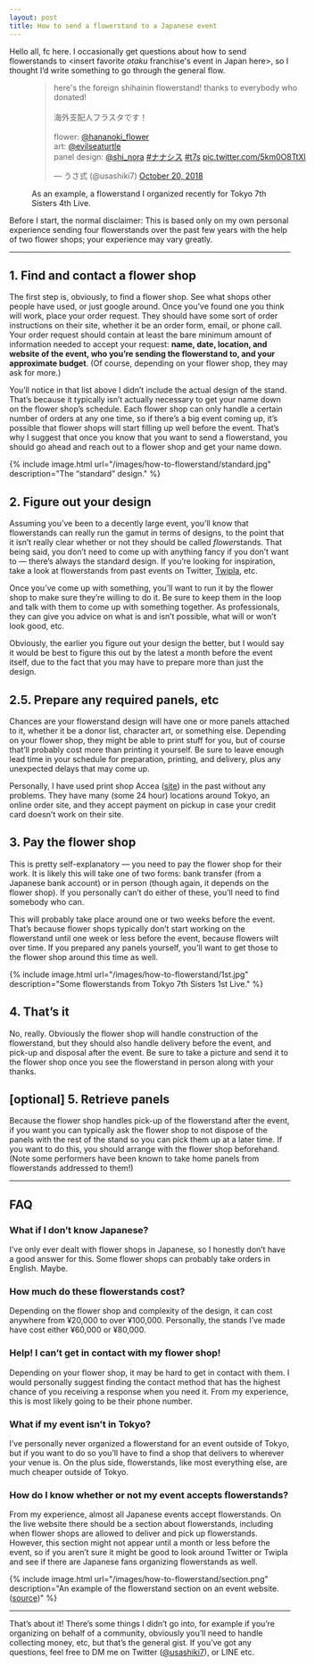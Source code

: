 ```yaml
---
layout: post
title: How to send a flowerstand to a Japanese event
---
```


Hello all, fc here. I occasionally get questions about how to send flowerstands to <insert favorite *otaku* franchise's event in Japan here>, so I thought I’d write something to go through the general flow.

<figure>
    <div style="width: 500px; display:block; margin-left: auto; margin-right: auto">
        <blockquote class="twitter-tweet" data-dnt="true" data-theme="light"><p lang="ja" dir="ltr">here&#39;s the foreign shihainin flowerstand! thanks to everybody who donated!<br><br>海外支配人フラスタです！<br><br>flower: <a href="https://twitter.com/hananoki_flower?ref_src=twsrc%5Etfw">@hananoki_flower</a> <br>art: <a href="https://twitter.com/evilseaturtle?ref_src=twsrc%5Etfw">@evilseaturtle</a> <br>panel design: <a href="https://twitter.com/shi_nora?ref_src=twsrc%5Etfw">@shi_nora</a> <a href="https://twitter.com/hashtag/%E3%83%8A%E3%83%8A%E3%82%B7%E3%82%B9?src=hash&amp;ref_src=twsrc%5Etfw">#ナナシス</a> <a href="https://twitter.com/hashtag/t7s?src=hash&amp;ref_src=twsrc%5Etfw">#t7s</a> <a href="https://t.co/5km0O8TtXl">pic.twitter.com/5km0O8TtXl</a></p>&mdash; うさ式 (@usashiki7) <a href="https://twitter.com/usashiki7/status/1053557601265479680?ref_src=twsrc%5Etfw">October 20, 2018</a></blockquote> <script async src="https://platform.twitter.com/widgets.js" charset="utf-8"></script>
    </div>
    <figcaption>As an example, a flowerstand I organized recently for Tokyo 7th Sisters 4th Live.</figcaption>
</figure>

Before I start, the normal disclaimer: This is based only on my own personal experience sending four flowerstands over the past few years with the help of two flower shops; your experience may vary greatly.

---

## 1. Find and contact a flower shop

The first step is, obviously, to find a flower shop. See what shops other people have used, or just google around. Once you’ve found one you think will work, place your order request. They should have some sort of order instructions on their site, whether it be an order form, email, or phone call. Your order request should contain at least the bare minimum amount of information needed to accept your request: **name, date, location, and website of the event, who you’re sending the flowerstand to, and your approximate budget**. (Of course, depending on your flower shop, they may ask for more.)

You’ll notice in that list above I didn’t include the actual design of the stand. That’s because it typically isn’t actually necessary to get your name down on the flower shop’s schedule. Each flower shop can only handle a certain number of orders at any one time, so if there’s a big event coming up, it’s possible that flower shops will start filling up well before the event. That’s why I suggest that once you know that you want to send a flowerstand, you should go ahead and reach out to a flower shop and get your name down.

{% include image.html url="/images/how-to-flowerstand/standard.jpg" description="The “standard” design." %}

## 2. Figure out your design

Assuming you’ve been to a decently large event, you’ll know that flowerstands can really run the gamut in terms of designs, to the point that it isn’t really clear whether or not they should be called *flower*stands. That being said, you don’t need to come up with anything fancy if you don’t want to — there’s always the standard design. If you’re looking for inspiration, take a look at flowerstands from past events on Twitter, [Twipla](https://twipla.jp/), etc.

Once you’ve come up with something, you’ll want to run it by the flower shop to make sure they’re willing to do it. Be sure to keep them in the loop and talk with them to come up with something together. As professionals, they can give you advice on what is and isn’t possible, what will or won’t look good, etc.

Obviously, the earlier you figure out your design the better, but I would say it would be best to figure this out by the latest a month before the event itself, due to the fact that you may have to prepare more than just the design.

## 2.5. Prepare any required panels, etc

Chances are your flowerstand design will have one or more panels attached to it, whether it be a donor list, character art, or something else. Depending on your flower shop, they might be able to print stuff for you, but of course that’ll probably cost more than printing it yourself. Be sure to leave enough lead time in your schedule for preparation, printing, and delivery, plus any unexpected delays that may come up.

Personally, I have used print shop Accea ([site](https://www.accea.co.jp/)) in the past without any problems. They have many (some 24 hour) locations around Tokyo, an online order site, and they accept payment on pickup in case your credit card doesn’t work on their site.

## 3. Pay the flower shop

This is pretty self-explanatory — you need to pay the flower shop for their work. It is likely this will take one of two forms: bank transfer (from a Japanese bank account) or in person (though again, it depends on the flower shop). If you personally can’t do either of these, you’ll need to find somebody who can.

This will probably take place around one or two weeks before the event. That’s because flower shops typically don’t start working on the flowerstand until one week or less before the event, because flowers wilt over time. If you prepared any panels yourself, you’ll want to get those to the flower shop around this time as well.

{% include image.html url="/images/how-to-flowerstand/1st.jpg" description="Some flowerstands from Tokyo 7th Sisters 1st Live." %}

## 4. That’s it

No, really. Obviously the flower shop will handle construction of the flowerstand, but they should also handle delivery before the event, and pick-up and disposal after the event. Be sure to take a picture and send it to the flower shop once you see the flowerstand in person along with your thanks.

## [optional] 5. Retrieve panels

Because the flower shop handles pick-up of the flowerstand after the event, if you want you can typically ask the flower shop to not dispose of the panels with the rest of the stand so you can pick them up at a later time. If you want to do this, you should arrange with the flower shop beforehand. (Note some performers have been known to take home panels from flowerstands addressed to them!)

---

## FAQ

### What if I don’t know Japanese?

I’ve only ever dealt with flower shops in Japanese, so I honestly don’t have a good answer for this. Some flower shops can probably take orders in English. Maybe.

### How much do these flowerstands cost?

Depending on the flower shop and complexity of the design, it can cost anywhere from ¥20,000 to over ¥100,000. Personally, the stands I’ve made have cost either ¥60,000 or ¥80,000.

### Help! I can’t get in contact with my flower shop!

Depending on your flower shop, it may be hard to get in contact with them. I would personally suggest finding the contact method that has the highest chance of you receiving a response when you need it. From my experience, this is most likely going to be their phone number.

### What if my event isn’t in Tokyo?

I’ve personally never organized a flowerstand for an event outside of Tokyo, but if you want to do so you’ll have to find a shop that delivers to wherever your venue is. On the plus side, flowerstands, like most everything else, are much cheaper outside of Tokyo.

### How do I know whether or not my event accepts flowerstands?

From my experience, almost all Japanese events accept flowerstands. On the live website there should be a section about flowerstands, including when flower shops are allowed to deliver and pick up flowerstands. However, this section might not appear until a month or less before the event, so if you aren’t sure it might be good to look around Twitter or Twipla and see if there are Japanese fans organizing flowerstands as well.

{% include image.html url="/images/how-to-flowerstand/section.png" description="An example of the flowerstand section on an event website. (<a href="http://t7s.jp/live/4thlive/#sec05">source</a>)" %}

---

That’s about it! There’s some things I didn’t go into, for example if you’re organizing on behalf of a community, obviously you’ll need to handle collecting money, etc, but that’s the general gist. If you’ve got any questions, feel free to DM me on Twitter ([@usashiki7](https://www.twitter.com/usashiki7)), or LINE etc.
